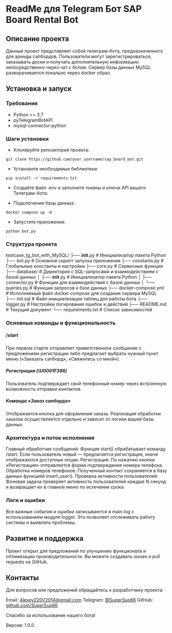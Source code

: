 # ReadMe для Telegram Бот SAP Board Rental Bot

## Описание проекта

Данный проект представляет собой телеграм-бота, предназначенного для аренды сапбордов. Пользователи могут зарегистрироваться, заказывать доски и получать дополнительную информацию непосредственно через чат с ботом. Сервер базы данных MySQL разворачивается локально через docker образ.


## Установка и запуск

### Требования

- Python >= 3.7
- pyTelegramBotAPI
- mysql-connector-python

### Шаги установки

- Клонируйте репозиторий проекта:
```
git clone https://github.com/your_username/sap_board_bot.git
```
- Установите необходимые библиотеки:
```
pip install -r requirements.txt
```
- Создайте файл .env и заполните токены и ключи API вашего Телеграм-бота:

- Подключение базы данных:
```
docker compose up -d
```
- Запустите приложение:
```
python bot.py
```

### Структура проекта


testcase_tg_bot_with_MySQL/
├── __init__.py         # Инициализатор пакета Python
├── bot.py              # Основной скрипт запуска приложения
├── constants.py        # Глобальные константы и настройки
├── core.py             # Сервисные функции
├── database/           # Директория с SQL-запросами и взаимодействием с базой данных
│   ├── __init__.py     # Инициализатор пакета Python
│   ├── connector.py    # Функции для взаимодействия с базой данных
│   └── queries.py      # Функции запросов к базе данных
├── docker-compose.yml  # Исполняемый файл docker compose для создания сервера MySQL
├── init.sql            # Файл инициализации таблиц для работы бота
├── logger.py           # Настройки логирования ошибок и действий
├── README.md           # Текущий документ
└── requirements.txt    # Список зависимостей


### Основные команды и функциональность

##### /start

При первом старте отправляет приветственное сообщение с предложением регистрации либо предлагает выбрать нужный пункт меню («Заказать сапборд», «Свяжитесь со мной»).

##### Регистрация (\U0001F386)

Пользователь подтверждает свой телефонный номер через встроенную возможность отправки контактов.

##### Команда «Заказ сапборда»

Отображается кнопка для оформления заказа. Реализация обработки заказов осуществляется отдельно и зависит от логики вашей базы данных.

### Архитектура и поток исполнения

Главный обработчик сообщений: Функция start() обрабатывает команду /start. Если пользователь новый — предлагается регистрация, иначе отображаются доступные опции.
Регистрация: По нажатию кнопки «Регистрация» отправляется форма подтверждения номера телефона.
Обработка номеров телефонов: Полученный контакт сохраняется в базу данных функцией insert_user().
Проверка активности пользователей: Фоновая задача проверяет активность пользователей каждые N секунд и возвращает их в главное меню по истечении срока.


### Логи и ошибки

Все важные события и ошибки записываются в main.log с использованием модуля logger. Это позволяет отслеживать работу системы и выявлять проблемы.


## Развитие и поддержка

Проект открыт для предложений по улучшению функционала и оптимизации производительности. Вы можете создавать issues и pull requests на GitHub.


## Контакты

Для вопросов или предложений обращайтесь к разработчику проекта:

Email: [Alexey220V2014@gmail.com](mailto:Alexey220V2014@gmail.com)
Telegram: [@SuperSup66](https://t.me/SuperSup66)
GitHub: [github.com/SuperSup66](https://github.com/SuperSup66)


Спасибо за использование нашего бота!

Версия: 1.0.0